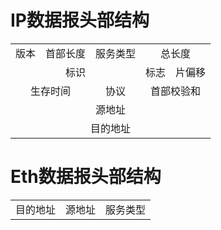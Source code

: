# IP数据报头部结构

<table>
	<tr>
	    <td>版本</td>
	    <td>首部长度</td>
	    <td colspan="2" align="center">服务类型</td>
	    <td colspan="4" align="center">总长度</td>
	</tr >
	<tr >
	    <td colspan="4" align="center">标识</td>
	    <td colspan="0.5" align="center">标志</td>
	    <td colspan="3.5" align="center">片偏移</td>
	</tr>
	<tr>
	    <td colspan="2" align="center">生存时间</td>
	    <td colspan="2" align="center">协议</td>
	    <td colspan="4" align="center">首部校验和</td>
	</tr>
	<tr>
		<td colspan="8" align="center">源地址</td>
	</tr>
	<tr>
		<td colspan="8" align="center">目的地址</td>
	</tr>
</table>

# Eth数据报头部结构
<table>
	<tr>
	    <td>目的地址</td>
	    <td>源地址</td>
	    <td colspan="2" align="center">服务类型</td>
	</tr >
</table>
